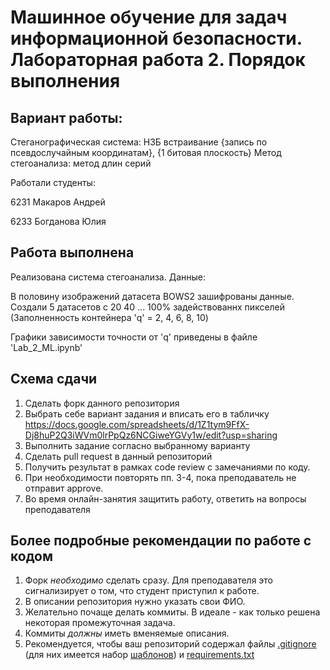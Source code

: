 # Машинное обучение для задач информационной безопасности. Лабораторная работа 2. Порядок выполнения
## Вариант работы:

Стеганографическая система: НЗБ встраивание {запись по псевдослучайным координатам}, {1 битовая плоскость}
Метод стегоанализа: метод длин серий

Работали студенты:  

6231 Макаров Андрей 

6233 Богданова Юлия

## Работа выполнена 

Реализована система стегоанализа.
Данные: 

В половину изображений датасета BOWS2 зашифрованы данные. Создали 5 датасетов с 20 40 ... 100% задействованнх пикселей (Заполненность контейнера 'q' = 2, 4, 6, 8, 10)

Графики зависимости точности от 'q' приведены в файле 'Lab_2_ML.ipynb'

## Схема сдачи

1. Сделать форк данного репозитория
2. Выбрать себе вариант задания и вписать его в табличку https://docs.google.com/spreadsheets/d/1Z1tym9FfX-Dj8huP2Q3iWVm0lrPpQz6NCGiweYGVy1w/edit?usp=sharing
3. Выполнить задание согласно выбранному варианту
4. Сделать pull request в данный репозиторий
5. Получить результат в рамках code review с замечаниями по коду.
6. При необходимости повторять пп. 3-4, пока преподаватель не отправит approve.
7. Во время онлайн-занятия защитить работу, ответить на вопросы преподавателя

## Более подробные рекомендации по работе с кодом

1. Форк *необходимо* сделать сразу. Для преподавателя это сигнализирует о том, что студент приступил к работе.
2. В описании репозитория нужно указать свои ФИО.
3. Желательно почаще делать коммиты. В идеале - как только решена некоторая промежуточная задача.
4. Коммиты *должны* иметь вменяемые описания.
5. Рекомендуется, чтобы ваш репозиторий содержал файлы [.gitignore](https://docs.github.com/en/get-started/getting-started-with-git/ignoring-files) (для них имеется набор [шаблонов](https://github.com/github/gitignore)) и [requirements.txt](https://www.jetbrains.com/help/pycharm/managing-dependencies.html#create-requirements)
